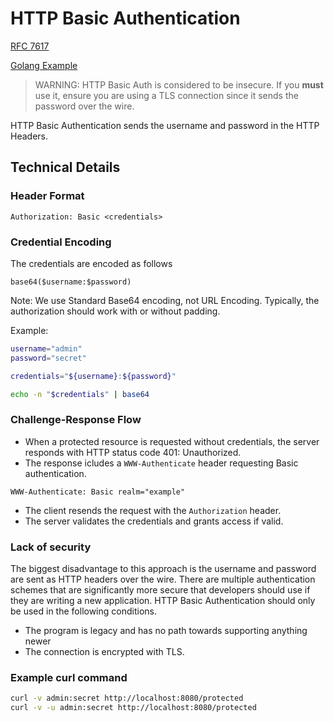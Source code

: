# HTTP Basic Authentication

[RFC 7617](https://datatracker.ietf.org/doc/html/rfc7617)

[Golang Example](http-basic-authentication/main.go)

> WARNING: HTTP Basic Auth is considered to be insecure. If you **must** use it, ensure you are using a TLS connection since it sends the password over the wire.

HTTP Basic Authentication sends the username and password in the HTTP Headers.

## Technical Details

### Header Format

```
Authorization: Basic <credentials>
```

### Credential Encoding

The credentials are encoded as follows

```
base64($username:$password)
```

Note: We use Standard Base64 encoding, not URL Encoding. Typically, the authorization should work with or without padding.

Example:

```sh
username="admin"
password="secret"

credentials="${username}:${password}"

echo -n "$credentials" | base64
```

### Challenge-Response Flow

* When a protected resource is requested without credentials, the server responds with HTTP status code 401: Unauthorized.
* The response icludes a `WWW-Authenticate` header requesting Basic authentication.

```
WWW-Authenticate: Basic realm="example"
```

* The client resends the request with the `Authorization` header.
* The server validates the credentials and grants access if valid.

### Lack of security

The biggest disadvantage to this approach is the username and password are sent
as HTTP headers over the wire. There are multiple authentication schemes that
are significantly more secure that developers should use if they are writing a
new application. HTTP Basic Authentication should only be used in the following
conditions.

* The program is legacy and has no path towards supporting anything newer
* The connection is encrypted with TLS.

### Example curl command

```sh
curl -v admin:secret http://localhost:8080/protected
curl -v -u admin:secret http://localhost:8080/protected
```
